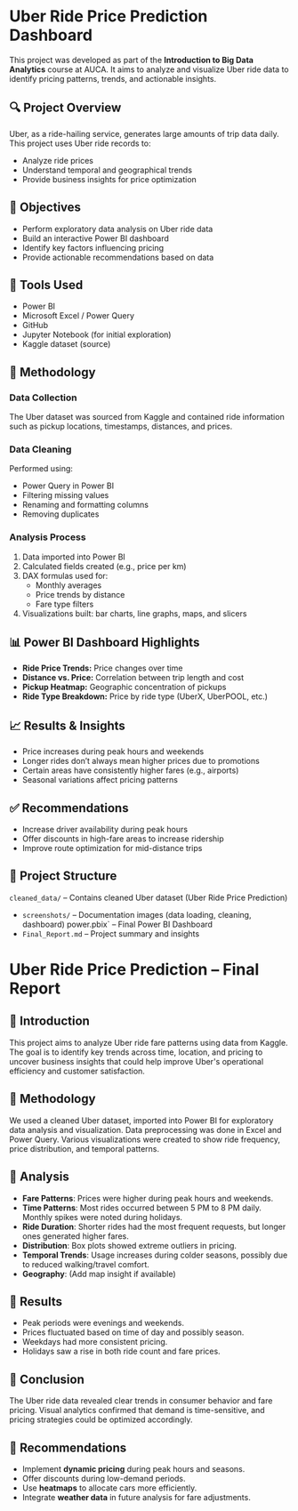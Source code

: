 # Uber Ride Price Prediction Dashboard

This project was developed as part of the **Introduction to Big Data Analytics** course at AUCA. It aims to analyze and visualize Uber ride data to identify pricing patterns, trends, and actionable insights.

## 🔍 Project Overview

Uber, as a ride-hailing service, generates large amounts of trip data daily. This project uses Uber ride records to:
- Analyze ride prices
- Understand temporal and geographical trends
- Provide business insights for price optimization

## 🎯 Objectives

- Perform exploratory data analysis on Uber ride data
- Build an interactive Power BI dashboard
- Identify key factors influencing pricing
- Provide actionable recommendations based on data

## 🧰 Tools Used

- Power BI
- Microsoft Excel / Power Query
- GitHub
- Jupyter Notebook (for initial exploration)
- Kaggle dataset (source)

## 🧪 Methodology

### Data Collection
The Uber dataset was sourced from Kaggle and contained ride information such as pickup locations, timestamps, distances, and prices.

### Data Cleaning
Performed using:
- Power Query in Power BI
- Filtering missing values
- Renaming and formatting columns
- Removing duplicates

### Analysis Process
1. Data imported into Power BI
2. Calculated fields created (e.g., price per km)
3. DAX formulas used for:
   - Monthly averages
   - Price trends by distance
   - Fare type filters
4. Visualizations built: bar charts, line graphs, maps, and slicers

## 📊 Power BI Dashboard Highlights

- **Ride Price Trends:** Price changes over time
- **Distance vs. Price:** Correlation between trip length and cost
- **Pickup Heatmap:** Geographic concentration of pickups
- **Ride Type Breakdown:** Price by ride type (UberX, UberPOOL, etc.)

## 📈 Results & Insights

- Price increases during peak hours and weekends
- Longer rides don’t always mean higher prices due to promotions
- Certain areas have consistently higher fares (e.g., airports)
- Seasonal variations affect pricing patterns

## ✅ Recommendations

- Increase driver availability during peak hours
- Offer discounts in high-fare areas to increase ridership
- Improve route optimization for mid-distance trips

## 📂 Project Structure
`cleaned_data/` – Contains cleaned Uber dataset  (Uber Ride Price Prediction)
- `screenshots/` – Documentation images (data loading, cleaning, dashboard)
power.pbix` – Final Power BI Dashboard
- `Final_Report.md` – Project summary and insights



# Uber Ride Price Prediction – Final Report

## 🔹 Introduction
This project aims to analyze Uber ride fare patterns using data from Kaggle. The goal is to identify key trends across time, location, and pricing to uncover business insights that could help improve Uber's operational efficiency and customer satisfaction.

## 🔹 Methodology
We used a cleaned Uber dataset, imported into Power BI for exploratory data analysis and visualization. Data preprocessing was done in Excel and Power Query. Various visualizations were created to show ride frequency, price distribution, and temporal patterns.

## 🔹 Analysis
- **Fare Patterns**: Prices were higher during peak hours and weekends.
- **Time Patterns**: Most rides occurred between 5 PM to 8 PM daily. Monthly spikes were noted during holidays.
- **Ride Duration**: Shorter rides had the most frequent requests, but longer ones generated higher fares.
- **Distribution**: Box plots showed extreme outliers in pricing.
- **Temporal Trends**: Usage increases during colder seasons, possibly due to reduced walking/travel comfort.
- **Geography**: (Add map insight if available)

## 🔹 Results
- Peak periods were evenings and weekends.
- Prices fluctuated based on time of day and possibly season.
- Weekdays had more consistent pricing.
- Holidays saw a rise in both ride count and fare prices.

## 🔹 Conclusion
The Uber ride data revealed clear trends in consumer behavior and fare pricing. Visual analytics confirmed that demand is time-sensitive, and pricing strategies could be optimized accordingly.

## 🔹 Recommendations
- Implement **dynamic pricing** during peak hours and seasons.
- Offer discounts during low-demand periods.
- Use **heatmaps** to allocate cars more efficiently.
- Integrate **weather data** in future analysis for fare adjustments.


